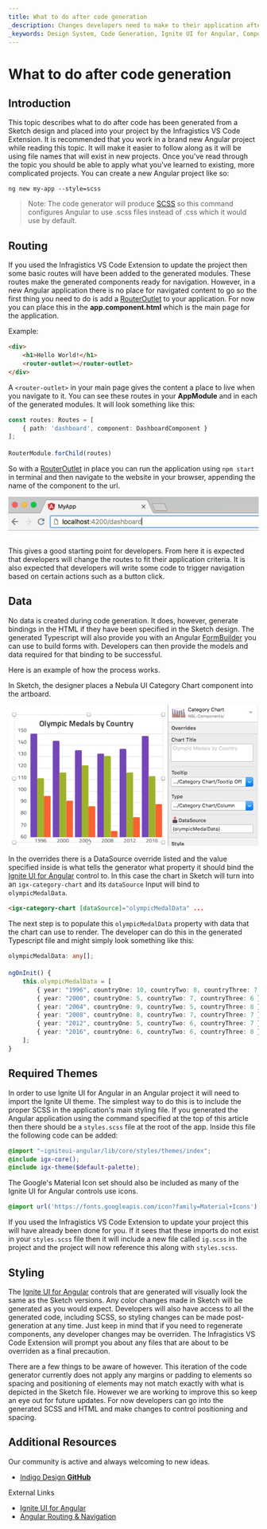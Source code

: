 ```yaml
---
title: What to do after code generation
_description: Changes developers need to make to their application after code generation.
_keywords: Design System, Code Generation, Ignite UI for Angular, Component, UI Library, Widgets, Routing
---
```


# What to do after code generation

## Introduction

This topic describes what to do after code has been generated from a Sketch design and placed into your project by the Infragistics VS Code Extension.  It is recommended that you work in a brand new Angular project while reading this topic.  It will make it easier to follow along as it will be using file names that will exist in new projects.  Once you've read through the topic you should be able to apply what you've learned to existing, more complicated projects.  You can create a new Angular project like so:

```
ng new my-app --style=scss
```

> Note: The code generator will produce [SCSS](https://sass-lang.com/) so this command configures Angular to use .scss files instead of .css which it would use by default.

## Routing

If you used the Infragistics VS Code Extension to update the project then some basic routes will have been added to the generated modules.  These routes make the generated components ready for navigation.  However, in a new Angular application there is no place for navigated content to go so the first thing you need to do is add a [RouterOutlet](https://angular.io/api/router/RouterOutlet) to your application.  For now you can place this in the **app.component.html** which is the main page for the application.

Example:
```html
<div>
    <h1>Hello World!</h1>
    <router-outlet></router-outlet>
</div>
```
A `<router-outlet>` in your main page gives the content a place to live when you navigate to it.  You can see these routes in your **AppModule** and in each of the generated modules.  It will look something like this:

```ts
const routes: Routes = [
    { path: 'dashboard', component: DashboardComponent }
];

RouterModule.forChild(routes)
```

So with a [RouterOutlet](https://angular.io/api/router/RouterOutlet) in place you can run the application using `npm start` in terminal and then navigate to the website in your browser, appending the name of the component to the url.

![](../images/address-nav.png)

This gives a good starting point for developers.  From here it is expected that developers will change the routes to fit their application criteria.  It is also expected that developers will write some code to trigger navigation based on certain actions such as a button click.

## Data

No data is created during code generation.  It does, however, generate bindings in the HTML if they have been specified in the Sketch design.  The generated Typescript will also provide you with an Angular [FormBuilder](https://angular.io/api/forms/FormBuilder) you can use to build forms with.  Developers can then provide the models and data required for that binding to be successful.

Here is an example of how the process works.

In Sketch, the designer places a Nebula UI Category Chart component into the artboard.

![](../images/categorychart-overrides.png)

In the overrides there is a DataSource override listed and the value specified inside is what tells the generator what property it should bind the [Ignite UI for Angular](https://www.infragistics.com/products/ignite-ui-angular) control to.  In this case the chart in Sketch will turn into an `igx-category-chart` and its `dataSource` Input will bind to `olympicMedalData`.

```html
<igx-category-chart [dataSource]="olympicMedalData" ...
```

The next step is to populate this `olympicMedalData` property with data that the chart can use to render.  The developer can do this in the generated Typescript file and might simply look something like this:

```ts
olympicMedalData: any[];

ngOnInit() {
    this.olympicMedalData = [
        { year: "1996", countryOne: 10, countryTwo: 8, countryThree: 7 },
        { year: "2000", countryOne: 5, countryTwo: 7, countryThree: 6 },
        { year: "2004", countryOne: 9, countryTwo: 5, countryThree: 8 },
        { year: "2008", countryOne: 8, countryTwo: 7, countryThree: 7 },
        { year: "2012", countryOne: 5, countryTwo: 6, countryThree: 7 },
        { year: "2016", countryOne: 6, countryTwo: 6, countryThree: 8 },
    ];
}
```

## Required Themes

In order to use Ignite UI for Angular in an Angular project it will need to import the Ignite UI theme.  The simplest way to do this is to include the proper SCSS in the application's main styling file.  If you generated the Angular application using the command specified at the top of this article then there should be a `styles.scss` file at the root of the app.  Inside this file the following code can be added:

```scss
@import "~igniteui-angular/lib/core/styles/themes/index";
@include igx-core();
@include igx-theme($default-palette);
```

The Google's Material Icon set should also be included as many of the Ignite UI for Angular controls use icons.

```scss
@import url('https://fonts.googleapis.com/icon?family=Material+Icons');
```

If you used the Infragistics VS Code Extension to update your project this will have already been done for you.  If it sees that these imports do not exist in your `styles.scss` file then it will include a new file called `ig.scss` in the project and the project will now reference this along with `styles.scss`.

## Styling

The [Ignite UI for Angular](https://www.infragistics.com/products/ignite-ui-angular) controls that are generated will visually look the same as the Sketch versions.  Any color changes made in Sketch will be generated as you would expect.  Developers will also have access to all the generated code, including SCSS, so styling changes can be made post-generation at any time.  Just keep in mind that if you need to regenerate components, any developer changes may be overriden.  The Infragistics VS Code Extension will prompt you about any files that are about to be overriden as a final precaution.

There are a few things to be aware of however.  This iteration of the code generator currently does not apply any margins or padding to elements so spacing and positioning of elements may not match exactly with what is depicted in the Sketch file.  However we are working to improve this so keep an eye out for future updates.  For now developers can go into the generated SCSS and HTML and make changes to control positioning and spacing.

## Additional Resources

Our community is active and always welcoming to new ideas.

- [Indigo Design **GitHub**](https://github.com/IgniteUI/design-system-docfx)

External Links
- [Ignite UI for Angular](https://www.infragistics.com/products/ignite-ui-angular)
- [Angular Routing & Navigation](https://angular.io/guide/router)